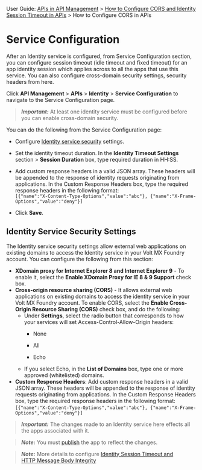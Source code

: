                               

User Guide: [APIs in API Management](API_Management.md) > [How to Configure CORS and Identity Session Timeout in APIs](#service-configuration) > How to Configure CORS in APIs

Service Configuration
=====================

After an Identity service is configured, from Service Configuration section, you can configure session timeout (idle timeout and fixed timeout) for an app identity session which applies across to all the apps that use this service. You can also configure cross-domain security settings, security headers from here.

Click **API Management** > **APIs** > **Identity** > **Service Configuration** to navigate to the Service Configuration page.

> **_Important:_** At least one identity service must be configured before you can enable cross-domain security.

You can do the following from the Service Configuration page:

*   Configure [Identity service security](#identity-service-security-settings) settings.
*   Set the identity timeout duration. In the **Identity Timeout Settings** section > **Session Duration** box, type required duration in HH:SS.
*   Add custom response headers in a valid JSON array. These headers will be appended to the response of identity requests originating from applications. In the Custom Response Headers box, type the required response headers in the following format:  
    `[{"name":"X-Content-Type-Options","value":"abc"}, {"name":"X-Frame-Options","value":"deny"}]`  
    
*   Click **Save**.
    

Identity Service Security Settings
----------------------------------

The Identity service security settings allow external web applications on existing domains to access the Identity service in your Volt MX Foundry account. You can configure the following from this section:

*   **XDomain proxy for Internet Explorer 8 and Internet Explorer 9** - To enable it, select the **Enable XDomain Proxy for IE 8 & 9 Support** check box.
*   **Cross-origin resource sharing (CORS)** - It allows external web applications on existing domains to access the identity service in your Volt MX Foundry account. To enable CORS, select the **Enable Cross-Origin Resource Sharing (CORS)** check box, and do the following:
    *   Under **Settings**, select the radio button that corresponds to how your services will set Access-Control-Allow-Origin headers:
        *   None
            
        *   All
        *   Echo
    *   If you select Echo, in the **List of Domains** box, type one or more approved (whitelisted) domains.
*   **Custom Response Headers**: Add custom response headers in a valid JSON array. These headers will be appended to the response of identity requests originating from applications. In the Custom Response Headers box, type the required response headers in the following format:  
    `[{"name":"X-Content-Type-Options","value":"abc"}, {"name":"X-Frame-Options","value":"deny"}]`

> **_Important:_** The changes made to an Identity service here effects all the apps associated with it.

> **_Note:_** You must [publish](Publish.md) the app to reflect the changes.

> **_Note:_** More details to configure [Identity Session Timeout and HTTP Message Body Integrity](ServiceConfig-Identiy-Apps.md)
